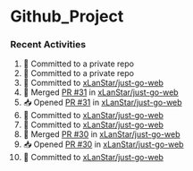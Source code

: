 # Github_Project

### Recent Activities
<!--START_SECTION:activity-->
1. 📝 Committed to a private repo
2. 📝 Committed to a private repo
3. 📝 Committed to [xLanStar/just-go-web](https://github.com/xLanStar/just-go-web/commit/0d0734e7868a37573cbfa8241d51d6339d114b03)
4. 🔀 Merged [PR #31](https://github.com/xLanStar/just-go-web/pull/31) in [xLanStar/just-go-web](https://github.com/xLanStar/just-go-web)
5. 📥 Opened [PR #31](https://github.com/xLanStar/just-go-web/pull/31) in [xLanStar/just-go-web](https://github.com/xLanStar/just-go-web)
6. 📝 Committed to [xLanStar/just-go-web](https://github.com/xLanStar/just-go-web/commit/0d0734e7868a37573cbfa8241d51d6339d114b03)
7. 📝 Committed to [xLanStar/just-go-web](https://github.com/xLanStar/just-go-web/commit/d889afff59d3f5581a2b93c5f51aca55137ba732)
8. 🔀 Merged [PR #30](https://github.com/xLanStar/just-go-web/pull/30) in [xLanStar/just-go-web](https://github.com/xLanStar/just-go-web)
9. 📥 Opened [PR #30](https://github.com/xLanStar/just-go-web/pull/30) in [xLanStar/just-go-web](https://github.com/xLanStar/just-go-web)
10. 📝 Committed to [xLanStar/just-go-web](https://github.com/xLanStar/just-go-web/commit/d889afff59d3f5581a2b93c5f51aca55137ba732)
<!--END_SECTION:activity-->
